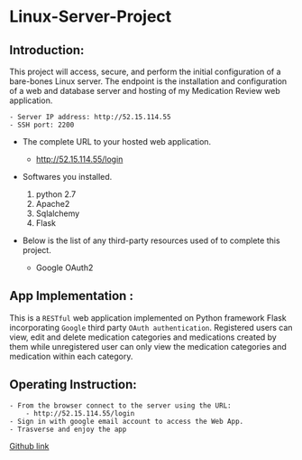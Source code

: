 # Linux-Server-Project

## Introduction:
This project will access, secure, and perform the initial configuration of a bare-bones Linux server. The endpoint is the installation and configuration of a web and database server and hosting of my Medication Review web application.

    - Server IP address: http://52.15.114.55
    - SSH port: 2200

  - The complete URL to your hosted web application.
       - http://52.15.114.55/login

  - Softwares you installed.
    1. python 2.7
    2. Apache2
    3. Sqlalchemy
    4. Flask

  - Below is the list of any third-party resources used of to complete this project.
      - Google OAuth2


## App Implementation :
This is a `RESTful` web application implemented on Python framework Flask incorporating `Google` third party `OAuth authentication`. Registered users can view, edit and delete medication categories and medications created by them while unregistered user can only view the medication categories and medication within each category.

## Operating Instruction:
    - From the browser connect to the server using the URL:
        - http://52.15.114.55/login
    - Sign in with google email account to access the Web App.
    - Trasverse and enjoy the app

[Github link](https://github.com/jocoder22/Linux-Server-Project.git)
